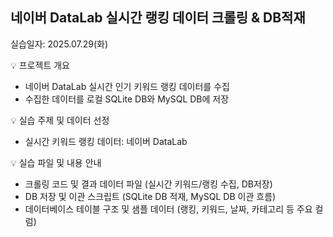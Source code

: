 ## 네이버 DataLab 실시간 랭킹 데이터 크롤링 & DB적재  
실습일자: 2025.07.29(화)  

💡 프로젝트 개요  
- 네이버 DataLab 실시간 인기 키워드 랭킹 데이터를 수집  
- 수집한 데이터를 로컬 SQLite DB와 MySQL DB에 저장  

💡 실습 주제 및 데이터 선정  
- 실시간 키워드 랭킹 데이터: 네이버 DataLab  

💡 실습 파일 및 내용 안내  
- 크롤링 코드 및 결과 데이터 파일 (실시간 키워드/랭킹 수집, DB저장)  
- DB 저장 및 이관 스크립트 (SQLite DB 적재, MySQL DB 이관 흐름)  
- 데이터베이스 테이블 구조 및 샘플 데이터 (랭킹, 키워드, 날짜, 카테고리 등 주요 컬럼)
